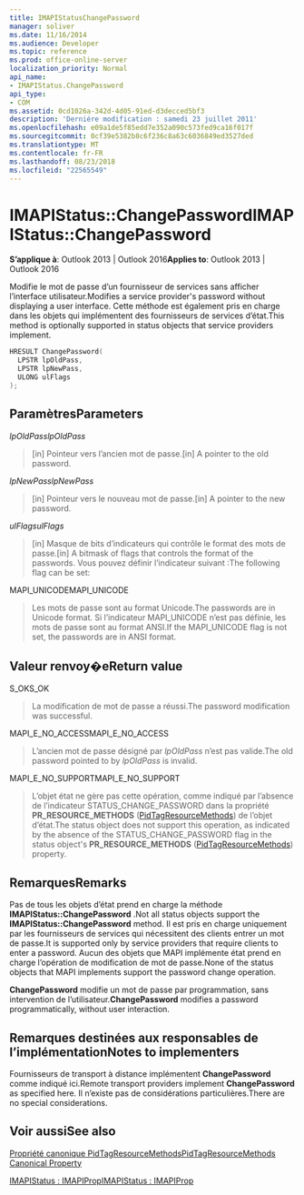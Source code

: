 ```yaml
---
title: IMAPIStatusChangePassword
manager: soliver
ms.date: 11/16/2014
ms.audience: Developer
ms.topic: reference
ms.prod: office-online-server
localization_priority: Normal
api_name:
- IMAPIStatus.ChangePassword
api_type:
- COM
ms.assetid: 0cd1026a-342d-4d05-91ed-d3decced5bf3
description: 'Derniére modification : samedi 23 juillet 2011'
ms.openlocfilehash: e09a1de5f85edd7e352a090c573fed9ca16f017f
ms.sourcegitcommit: 0cf39e5382b8c6f236c8a63c6036849ed3527ded
ms.translationtype: MT
ms.contentlocale: fr-FR
ms.lasthandoff: 08/23/2018
ms.locfileid: "22565549"
---
```

# <a name="imapistatuschangepassword"></a><span data-ttu-id="60429-103">IMAPIStatus::ChangePassword</span><span class="sxs-lookup"><span data-stu-id="60429-103">IMAPIStatus::ChangePassword</span></span>

  
  
<span data-ttu-id="60429-104">**S’applique à**: Outlook 2013 | Outlook 2016</span><span class="sxs-lookup"><span data-stu-id="60429-104">**Applies to**: Outlook 2013 | Outlook 2016</span></span> 
  
<span data-ttu-id="60429-105">Modifie le mot de passe d’un fournisseur de services sans afficher l’interface utilisateur.</span><span class="sxs-lookup"><span data-stu-id="60429-105">Modifies a service provider's password without displaying a user interface.</span></span> <span data-ttu-id="60429-106">Cette méthode est également pris en charge dans les objets qui implémentent des fournisseurs de services d’état.</span><span class="sxs-lookup"><span data-stu-id="60429-106">This method is optionally supported in status objects that service providers implement.</span></span>
  
```cpp
HRESULT ChangePassword(
  LPSTR lpOldPass,
  LPSTR lpNewPass,
  ULONG ulFlags
);
```

## <a name="parameters"></a><span data-ttu-id="60429-107">Paramètres</span><span class="sxs-lookup"><span data-stu-id="60429-107">Parameters</span></span>

 <span data-ttu-id="60429-108">_lpOldPass_</span><span class="sxs-lookup"><span data-stu-id="60429-108">_lpOldPass_</span></span>
  
> <span data-ttu-id="60429-109">[in] Pointeur vers l’ancien mot de passe.</span><span class="sxs-lookup"><span data-stu-id="60429-109">[in] A pointer to the old password.</span></span>
    
 <span data-ttu-id="60429-110">_lpNewPass_</span><span class="sxs-lookup"><span data-stu-id="60429-110">_lpNewPass_</span></span>
  
> <span data-ttu-id="60429-111">[in] Pointeur vers le nouveau mot de passe.</span><span class="sxs-lookup"><span data-stu-id="60429-111">[in] A pointer to the new password.</span></span>
    
 <span data-ttu-id="60429-112">_ulFlags_</span><span class="sxs-lookup"><span data-stu-id="60429-112">_ulFlags_</span></span>
  
> <span data-ttu-id="60429-113">[in] Masque de bits d’indicateurs qui contrôle le format des mots de passe.</span><span class="sxs-lookup"><span data-stu-id="60429-113">[in] A bitmask of flags that controls the format of the passwords.</span></span> <span data-ttu-id="60429-114">Vous pouvez définir l’indicateur suivant :</span><span class="sxs-lookup"><span data-stu-id="60429-114">The following flag can be set:</span></span>
    
<span data-ttu-id="60429-115">MAPI_UNICODE</span><span class="sxs-lookup"><span data-stu-id="60429-115">MAPI_UNICODE</span></span> 
  
> <span data-ttu-id="60429-116">Les mots de passe sont au format Unicode.</span><span class="sxs-lookup"><span data-stu-id="60429-116">The passwords are in Unicode format.</span></span> <span data-ttu-id="60429-117">Si l’indicateur MAPI_UNICODE n’est pas définie, les mots de passe sont au format ANSI.</span><span class="sxs-lookup"><span data-stu-id="60429-117">If the MAPI_UNICODE flag is not set, the passwords are in ANSI format.</span></span>
    
## <a name="return-value"></a><span data-ttu-id="60429-118">Valeur renvoy�e</span><span class="sxs-lookup"><span data-stu-id="60429-118">Return value</span></span>

<span data-ttu-id="60429-119">S_OK</span><span class="sxs-lookup"><span data-stu-id="60429-119">S_OK</span></span> 
  
> <span data-ttu-id="60429-120">La modification de mot de passe a réussi.</span><span class="sxs-lookup"><span data-stu-id="60429-120">The password modification was successful.</span></span>
    
<span data-ttu-id="60429-121">MAPI_E_NO_ACCESS</span><span class="sxs-lookup"><span data-stu-id="60429-121">MAPI_E_NO_ACCESS</span></span> 
  
> <span data-ttu-id="60429-122">L’ancien mot de passe désigné par _lpOldPass_ n’est pas valide.</span><span class="sxs-lookup"><span data-stu-id="60429-122">The old password pointed to by  _lpOldPass_ is invalid.</span></span> 
    
<span data-ttu-id="60429-123">MAPI_E_NO_SUPPORT</span><span class="sxs-lookup"><span data-stu-id="60429-123">MAPI_E_NO_SUPPORT</span></span> 
  
> <span data-ttu-id="60429-124">L’objet état ne gère pas cette opération, comme indiqué par l’absence de l’indicateur STATUS_CHANGE_PASSWORD dans la propriété **PR_RESOURCE_METHODS** ([PidTagResourceMethods](pidtagresourcemethods-canonical-property.md)) de l’objet d’état.</span><span class="sxs-lookup"><span data-stu-id="60429-124">The status object does not support this operation, as indicated by the absence of the STATUS_CHANGE_PASSWORD flag in the status object's **PR_RESOURCE_METHODS** ([PidTagResourceMethods](pidtagresourcemethods-canonical-property.md)) property.</span></span>
    
## <a name="remarks"></a><span data-ttu-id="60429-125">Remarques</span><span class="sxs-lookup"><span data-stu-id="60429-125">Remarks</span></span>

<span data-ttu-id="60429-126">Pas de tous les objets d’état prend en charge la méthode **IMAPIStatus::ChangePassword** .</span><span class="sxs-lookup"><span data-stu-id="60429-126">Not all status objects support the **IMAPIStatus::ChangePassword** method.</span></span> <span data-ttu-id="60429-127">Il est pris en charge uniquement par les fournisseurs de services qui nécessitent des clients entrer un mot de passe.</span><span class="sxs-lookup"><span data-stu-id="60429-127">It is supported only by service providers that require clients to enter a password.</span></span> <span data-ttu-id="60429-128">Aucun des objets que MAPI implémente état prend en charge l’opération de modification de mot de passe.</span><span class="sxs-lookup"><span data-stu-id="60429-128">None of the status objects that MAPI implements support the password change operation.</span></span> 
  
 <span data-ttu-id="60429-129">**ChangePassword** modifie un mot de passe par programmation, sans intervention de l’utilisateur.</span><span class="sxs-lookup"><span data-stu-id="60429-129">**ChangePassword** modifies a password programmatically, without user interaction.</span></span> 
  
## <a name="notes-to-implementers"></a><span data-ttu-id="60429-130">Remarques destinées aux responsables de l’implémentation</span><span class="sxs-lookup"><span data-stu-id="60429-130">Notes to implementers</span></span>

<span data-ttu-id="60429-131">Fournisseurs de transport à distance implémentent **ChangePassword** comme indiqué ici.</span><span class="sxs-lookup"><span data-stu-id="60429-131">Remote transport providers implement **ChangePassword** as specified here.</span></span> <span data-ttu-id="60429-132">Il n’existe pas de considérations particulières.</span><span class="sxs-lookup"><span data-stu-id="60429-132">There are no special considerations.</span></span> 
  
## <a name="see-also"></a><span data-ttu-id="60429-133">Voir aussi</span><span class="sxs-lookup"><span data-stu-id="60429-133">See also</span></span>



[<span data-ttu-id="60429-134">Propriété canonique PidTagResourceMethods</span><span class="sxs-lookup"><span data-stu-id="60429-134">PidTagResourceMethods Canonical Property</span></span>](pidtagresourcemethods-canonical-property.md)
  
[<span data-ttu-id="60429-135">IMAPIStatus : IMAPIProp</span><span class="sxs-lookup"><span data-stu-id="60429-135">IMAPIStatus : IMAPIProp</span></span>](imapistatusimapiprop.md)

